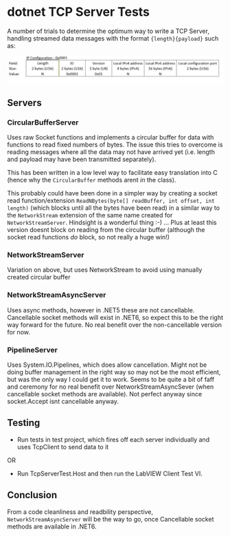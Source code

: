 # dotnet TCP Server Tests

A number of trials to determine the optimum way to write a TCP Server, handling streamed data messages with the format `{length}{payload}` such as:

![TCP Message](tcp-message.png?raw=true "TCP Message")

## Servers

### **CircularBufferServer**

Uses raw Socket functions and implements a circular buffer for data with functions to read fixed numbers of bytes.
The issue this tries to overcome is reading messages where all the data may not have arrived yet (i.e. length and payload may have been transmitted separately).

This has been written in a low level way to facilitate easy translation into C (hence why the `CircularBuffer` methods arent _in_ the class).

This probably could have been done in a simpler way by creating a socket read function/extension `ReadNBytes(byte[] readBuffer, int offset, int length)` (which blocks until all the bytes have been read) in a similar way to the `NetworkStream` extension of the same name created for `NetworkStreamServer`. Hindsight is a wonderful thing :-) ... Plus at least this version doesnt block on reading from the circular buffer (although the socket read functions _do_ block, so not really a huge win!)

### **NetworkStreamServer**

Variation on above, but uses NetworkStream to avoid using manually created circular buffer

### **NetworkStreamAsyncServer**

Uses async methods, however in .NET5 these are not cancellable. Cancellable socket methods will exist in .NET6, so expect this to be the right way forward for the future. No real benefit over the non-cancellable version for now.

### **PipelineServer**

Uses System.IO.Pipelines, which does allow cancellation. Might not be doing buffer management in the right way so may not be the most efficient, but was the only way I could get it to work. Seems to be quite a bit of faff and ceremony for no real benefit over NetworkStreamAsyncSever (when cancellable socket methods are available).
Not perfect anyway since socket.Accept isnt cancellable anyway.

## Testing

- Run tests in test project, which fires off each server individually and uses TcpClient to send data to it

OR

- Run TcpServerTest.Host and then run the LabVIEW Client Test VI.

## Conclusion

From a code cleanliness and readbility perspective, `NetworkStreamAsyncServer` will be the way to go, once Cancellable socket methods are available in .NET6. 
